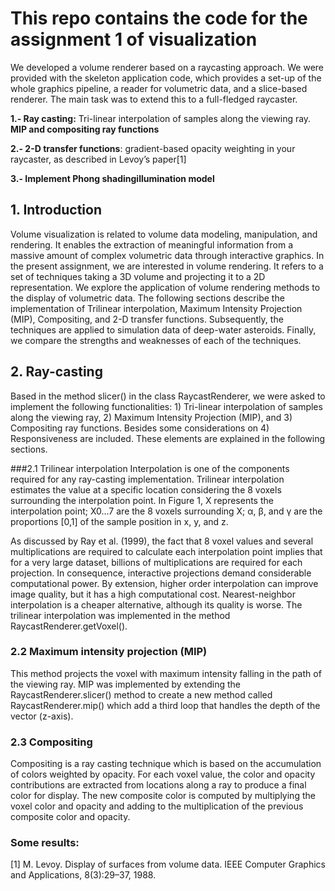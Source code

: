 # This repo contains the code for the assignment 1 of visualization

 We developed a volume renderer based on a raycasting approach. We were provided with the skeleton application code, which provides a set-up of the whole graphics pipeline, a reader for volumetric data, and a slice-based renderer. The main task was to extend this to a full-fledged raycaster.
 
 __1.- Ray casting:__ Tri-linear interpolation of samples along the viewing ray. __MIP and compositing ray functions__
 
 __2.- 2-D transfer functions__: gradient-based opacity weighting in your raycaster, as described in Levoy’s paper[1] 
 
 __3.- Implement Phong shadingillumination model__
 
 
 
## 1. Introduction
Volume visualization is related to volume data modeling, manipulation, and rendering. It enables the extraction of meaningful information from a massive amount of complex volumetric data through interactive graphics. In the present assignment, we are interested in volume rendering. It refers to a set of techniques taking a 3D volume and projecting it to a 2D representation. We explore the application of volume rendering methods to the display of volumetric data.
The following sections describe the implementation of Trilinear interpolation, Maximum Intensity Projection (MIP), Compositing, and 2-D transfer functions. Subsequently, the techniques are applied to simulation data of deep-water asteroids. Finally, we compare the strengths and weaknesses of each of the techniques.

## 2. Ray-casting
Based in the method slicer() in the class RaycastRenderer, we were asked to implement the following functionalities: 1) Tri-linear interpolation of samples along the viewing ray, 2) Maximum Intensity Projection (MIP), and 3) Compositing ray functions. Besides some considerations on 4) Responsiveness are included. These elements are explained in the following sections.

###2.1 Trilinear interpolation
Interpolation is one of the components required for any ray-casting implementation. Trilinear interpolation estimates the value at a specific location considering the 8 voxels surrounding the interpolation point. In Figure 1, X represents the interpolation point; X0...7 are the 8 voxels surrounding X; α, β, and γ are the proportions [0,1] of the sample position in x, y, and z.

As discussed by Ray et al. (1999), the fact that 8 voxel values and several multiplications are required to calculate each interpolation point implies that for a very large dataset, billions of multiplications are required for each projection. In consequence, interactive projections demand considerable computational power. By extension, higher order interpolation can improve image quality, but it has a high computational cost. Nearest-neighbor interpolation is a cheaper alternative, although its quality is worse.
The trilinear interpolation was implemented in the method RaycastRenderer.getVoxel().


### 2.2 Maximum intensity projection (MIP)
This method projects the voxel with maximum intensity falling in the path of the viewing ray. MIP was implemented by extending the RaycastRenderer.slicer() method to create a new method called RaycastRenderer.mip() which add a third loop that handles the depth of the vector (z-axis). 

### 2.3 Compositing
Compositing is a ray casting technique which is based on the accumulation of colors weighted by opacity. For each voxel value, the color and opacity contributions are extracted from locations along a ray to produce a final color for display. The new composite color is computed by multiplying the voxel color and opacity and adding to the multiplication of the previous composite color and opacity.

### Some results:




[1] M. Levoy. Display of surfaces from volume data. IEEE Computer Graphics and Applications, 8(3):29–37, 1988.
